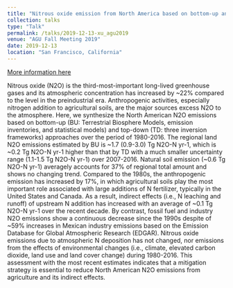 ```yaml
---
title: "Nitrous oxide emission from North America based on bottom-up and top-down approaches: trends, drivers, and comparison"
collection: talks
type: "Talk"
permalink: /talks/2019-12-13-xu_agu2019
venue: "AGU Fall Meeting 2019"
date: 2019-12-13
location: "San Francisco, California"
---
```


[More information here](https://agu.confex.com/agu/fm18/meetingapp.cgi/Paper/422095)

Nitrous oxide (N2O) is the third-most-important long-lived greenhouse gases and its atmospheric concentration has increased by ~22% compared to the level in the preindustrial era. Anthropogenic activities, especially nitrogen addition to agricultural soils, are the major sources excess N2O to the atmosphere. Here, we synthesize the North American N2O emissions based on bottom-up (BU: Terrestrial Biosphere Models, emission inventories, and statistical models) and top-down (TD: three inversion frameworks) approaches over the period of 1980-2016. The regional land N2O emissions estimated by BU is ~1.7 (0.9-3.0) Tg N2O-N yr-1, which is ~0.2 Tg N2O-N yr-1 higher than that by TD with a much smaller uncertainty range (1.1-1.5 Tg N2O-N yr-1) over 2007-2016. Natural soil emission (~0.6 Tg N2O-N yr-1) averagely accounts for 37% of regional total amount and shows no changing trend. Compared to the 1980s, the anthropogenic emission has increased by 17%, in which agricultural soils play the most important role associated with large additions of N fertilizer, typically in the United States and Canada. As a result, indirect effects (i.e., N leaching and runoff) of upstream N addition has increased with an average of ~0.1 Tg N2O-N yr-1 over the recent decade. By contrast, fossil fuel and industry N2O emissions show a continuous decrease since the 1990s despite of ~59% increases in Mexican industry emissions based on the Emission Database for Global Atmospheric Research (EDGAR). Nitrous oxide emissions due to atmospheric N deposition has not changed, nor emissions from the effects of environmental changes (i.e., climate, elevated carbon dioxide, land use and land cover change) during 1980-2016. This assessment with the most recent estimates indicates that a mitigation strategy is essential to reduce North American N2O emissions from agriculture and its indirect effects.


